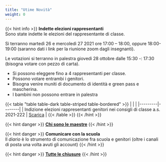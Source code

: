 ```yaml
---
title: "Utime Novità"
weight: 0
---
```


{{< hint info >}}
**Indette elezioni rappresentanti**\
Sono state indette le elezioni del rappresentante di classe.

Si terranno martedì 26 e mercoledì 27 2021 ore 17:00 – 18:00, oppure 18:00-19:00 (saranno dati i link per la riunione zoom dagli insegnanti). 

Le votazioni si terranno in palestra giovedì 28 ottobre dalle 15:30 -: 17:30 (bisogna votare con pezzo di carta). 

- Si possono eleggere fino a 4 rappresentanti per classe. 
- Possono votare entrambi i genitori. 
- Bisogna venire muniti di documento di identità e green pass e mascherina. 
- I bambini non possono entrare in palestra

{{< table "table table-dark table-striped table-bordered" >}}
|   |  |
|---------|--------|
| Indizione elezioni rappresentanti genitori nei consigli di classe a.s. 2021-222 | <a href="/circolari/Indizione elezioni rappresentanti genitori nei consigli di classe a.s. 2021-222.pdf">Scarica</a> |
{{< /table >}}
{{< /hint >}}

{{< hint danger >}}
<a href="maestre/" target="_blank">**Chi sono le maestre**</a>
{{< /hint >}}

{{< hint danger >}}
**Comunicare con la scuola**\
Il *diario* è lo strumento di comunicazione fra scuola e genitori (oltre i canali di posta una volta avuti gli account)
{{< /hint >}}

{{< hint danger >}}
<a href="chiusure/" target="_blank">**Tutte le chiusure**</a>
{{< /hint >}}

